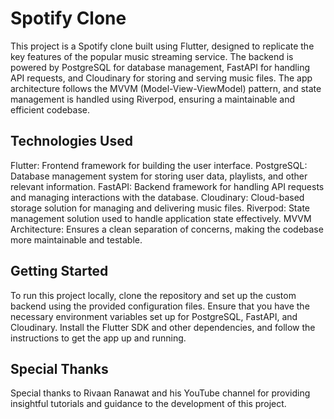 # Spotify Clone
This project is a Spotify clone built using Flutter, designed to replicate the key features of the popular music streaming service. 
The backend is powered by PostgreSQL for database management, FastAPI for handling API requests, and Cloudinary for storing and serving music files. 
The app architecture follows the MVVM (Model-View-ViewModel) pattern, and state management is handled using Riverpod, ensuring a maintainable and efficient codebase.

## Technologies Used
Flutter: Frontend framework for building the user interface.
PostgreSQL: Database management system for storing user data, playlists, and other relevant information.
FastAPI: Backend framework for handling API requests and managing interactions with the database.
Cloudinary: Cloud-based storage solution for managing and delivering music files.
Riverpod: State management solution used to handle application state effectively.
MVVM Architecture: Ensures a clean separation of concerns, making the codebase more maintainable and testable.

## Getting Started
To run this project locally, clone the repository and set up the custom backend using the provided configuration files. Ensure that you have the necessary environment variables set up for PostgreSQL, FastAPI, and Cloudinary. Install the Flutter SDK and other dependencies, and follow the instructions to get the app up and running.

## Special Thanks
Special thanks to Rivaan Ranawat and his YouTube channel for providing insightful tutorials and guidance to the development of this project.

